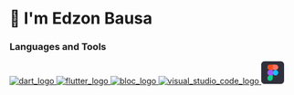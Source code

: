 # 👋 I'm Edzon Bausa

### Languages and Tools
<p align="left"> 
  <a href="https://dart.dev/" target="_blank"> 
    <img src="https://plugins.jetbrains.com/files/6351/160215/icon/pluginIcon.svg" alt="dart_logo" width="40" height="40"/>
  </a> 
  <a href="https://flutter.dev/" target="_blank"> 
    <img src="https://plugins.jetbrains.com/files/9212/160308/icon/pluginIcon.svg" alt="flutter_logo" width="40" height="40"/>
  </a>
  <a href="https://bloclibrary.dev/#/" target="_blank"> 
    <img src="https://plugins.jetbrains.com/files/12129/155848/icon/pluginIcon.svg" alt="bloc_logo" width="40" height="40"/>
  </a> 
  <a href="https://code.visualstudio.com/" target="_blank"> 
    <img src="https://upload.wikimedia.org/wikipedia/commons/9/9a/Visual_Studio_Code_1.35_icon.svg" alt="visual_studio_code_logo" width="40" height="40"/>
  </a> 
  <a href="https://www.figma.com/" target="_blank"> <img src="/figma_ic.svg" alt="figma" width="40" height="40"/> 
  </a> 
</p>
